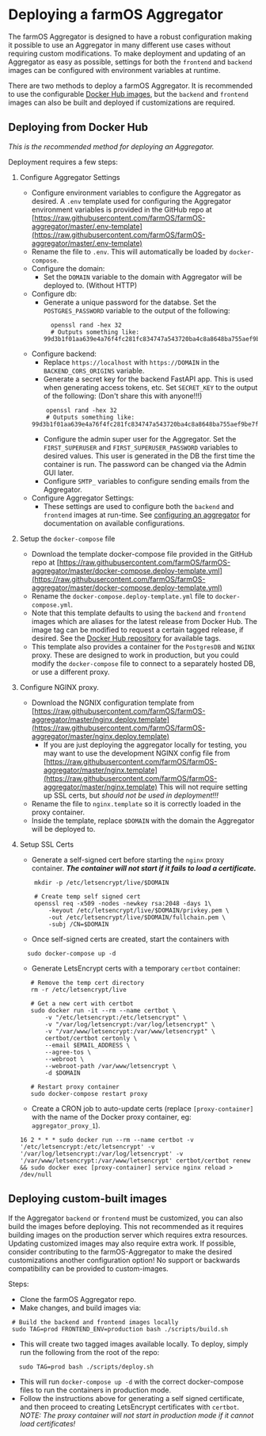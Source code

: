 # Deploying a farmOS Aggregator

The farmOS Aggregator is designed to have a robust configuration making it possible to use an Aggregator in many
different use cases without requiring custom modifications. To make deployment and updating of an Aggregator as easy as
possible, settings for both the `frontend` and `backend` images can be configured with environment variables at runtime.

There are two methods to deploy a farmOS Aggregator. It is recommended to use the configurable
[Docker Hub images](https://hub.docker.com/r/farmos/aggregator/tags), but the `backend` and `frontend` images can
also be built and deployed if customizations are required.

## Deploying from Docker Hub

*This is the recommended method for deploying an Aggregator.*

Deployment requires a few steps:

1. Configure Aggregator Settings
    - Configure environment variables to configure the Aggregator as desired. A `.env` template used for configuring the
    Aggregator environment variables is provided in the GitHub repo at [https://raw.githubusercontent.com/farmOS/farmOS-aggregator/master/.env-template](https://raw.githubusercontent.com/farmOS/farmOS-aggregator/master/.env-template)
    - Rename the file to `.env`. This will automatically be loaded by `docker-compose`.
    - Configure the domain:
      - Set the `DOMAIN` variable to the domain with Aggregator will be deployed to. (Without HTTP)
    - Configure db:
      - Generate a unique password for the databse. Set the `POSTGRES_PASSWORD` variable to the output of the following:
        ```shell script
          openssl rand -hex 32
          # Outputs something like: 99d3b1f01aa639e4a76f4fc281fc834747a543720ba4c8a8648ba755aef9be7f
        ```
    - Configure backend:
      - Replace `https://localhost` with `https://DOMAIN` in the `BACKEND_CORS_ORIGINS` variable.
      - Generate a secret key for the backend FastAPI app. This is used when generating access tokens, etc.
      Set `SECRET_KEY` to the output of the following: (Don't share this with anyone!!!)
      ```shell script
          openssl rand -hex 32
          # Outputs something like: 99d3b1f01aa639e4a76f4fc281fc834747a543720ba4c8a8648ba755aef9be7f
        ````
      - Configure the admin super user for the Aggregator. Set the `FIRST_SUPERUSER` and `FIRST_SUPERUSER_PASSWORD`
      variables to desired values. This user is generated in the DB the first time the container is run. The password
      can be changed via the Admin GUI later.
      - Configure `SMTP_` variables to configure sending emails from the Aggregator.
    - Configure Aggregator Settings:
       - These settings are used to configure both the `backend` and `frontend` images at run-time. See 
        [configuring an aggregator](./configuration.md) for documentation on available configurations.
    
2. Setup the `docker-compose` file
    - Download the template docker-compose file provided in the GitHub 
repo at [https://raw.githubusercontent.com/farmOS/farmOS-aggregator/master/docker-compose.deploy-template.yml](https://raw.githubusercontent.com/farmOS/farmOS-aggregator/master/docker-compose.deploy-template.yml)
    - Rename the `docker-compose.deploy-template.yml` file to `docker-compose.yml`. 
    - Note that this template defaults to using the `backend` and `frontend` images which are aliases for the latest
     release from Docker Hub. The image tag can be modified to request a certain tagged release, if desired. See the 
     [Docker Hub repository](https://hub.docker.com/r/farmos/aggregator/tags) for available tags.
    - This template also provides a container for the `PostgresDB` and `NGINX` proxy. These are designed to work in
    production, but you could modify the `docker-compose` file to connect to a separately hosted DB, or use a different
    proxy.
    
3. Configure NGINX proxy.
    - Download the NGNIX configuration template from [https://raw.githubusercontent.com/farmOS/farmOS-aggregator/master/nginx.deploy.template](https://raw.githubusercontent.com/farmOS/farmOS-aggregator/master/nginx.deploy.template)
      - If you are just deploying the aggregator locally for testing, you may want to use the development NGINX config
      file from [https://raw.githubusercontent.com/farmOS/farmOS-aggregator/master/nginx.template](https://raw.githubusercontent.com/farmOS/farmOS-aggregator/master/nginx.template) This will not
      require setting up SSL certs, but _should not be used in deployment!!!_
    - Rename the file to `nginx.template` so it is correctly loaded in the proxy container.
    - Inside the template, replace `$DOMAIN` with the domain the Aggregator will be deployed to.

4. Setup SSL Certs
    - Generate a self-signed cert before starting the `nginx` proxy container. **_The container will not start if it
    fails to load a certificate._**
    ```shell script
        mkdir -p /etc/letsencrypt/live/$DOMAIN

        # Create temp self signed cert
        openssl req -x509 -nodes -newkey rsa:2048 -days 1\
            -keyout /etc/letsencrypt/live/$DOMAIN/privkey.pem \
            -out /etc/letsencrypt/live/$DOMAIN/fullchain.pem \
            -subj /CN=$DOMAIN
    ```
    - Once self-signed certs are created, start the containers with
    ```shell script
      sudo docker-compose up -d
     ```
     - Generate LetsEncrypt certs with a temporary `certbot` container:
     ```shell script
        # Remove the temp cert directory
        rm -r /etc/letsencrypt/live

        # Get a new cert with certbot
        sudo docker run -it --rm --name certbot \
            -v "/etc/letsencrypt:/etc/letsencrypt" \
            -v "/var/log/letsencrypt:/var/log/letsencrypt" \
            -v "/var/www/letsencrypt:/var/www/letsencrypt" \
            certbot/certbot certonly \
            --email $EMAIL_ADDRESS \
            --agree-tos \
            --webroot \
            --webroot-path /var/www/letsencrypt \
            -d $DOMAIN 

        # Restart proxy container
        sudo docker-compose restart proxy
      ```
      - Create a CRON job to auto-update certs (replace `[proxy-container]` with
      the name of the Docker proxy container, eg: `aggregator_proxy_1`).
      ```shell script
      16 2 * * * sudo docker run --rm --name certbot -v '/etc/letsencrypt:/etc/letsencrypt' -v '/var/log/letsencrypt:/var/log/letsencrypt' -v '/var/www/letsencrypt:/var/www/letsencrypt' certbot/certbot renew && sudo docker exec [proxy-container] service nginx reload > /dev/null
      ```
 
 
## Deploying custom-built images

If the Aggregator `backend` or `frontend` must be customized, you can also build the images before deploying. This not
recommended as it requires building images on the production server which requires extra resources. Updating customized
images may also require extra work. If possible, consider contributing to the farmOS-Aggregator to make the desired
customizations another configuration option! No support or backwards compatibility can be provided to custom-images.

Steps:
 - Clone the farmOS Aggregator repo.
 - Make changes, and build images via:
 ```shell script
  # Build the backend and frontend images locally
  sudo TAG=prod FRONTEND_ENV=production bash ./scripts/build.sh 
 ```
 - This will create two tagged images available locally. To deploy, simply run the following from the root of the repo:
 ```shell script
    sudo TAG=prod bash ./scripts/deploy.sh
 ```
 - This will run `docker-compose up -d` with the correct docker-compose files to run the containers in production mode.
 - Follow the instructions above for generating a self signed certificate, and then proceed to creating LetsEncrypt
 certificates with `certbot`. _NOTE: The proxy container will not start in production mode if it cannot load
 certificates!_
